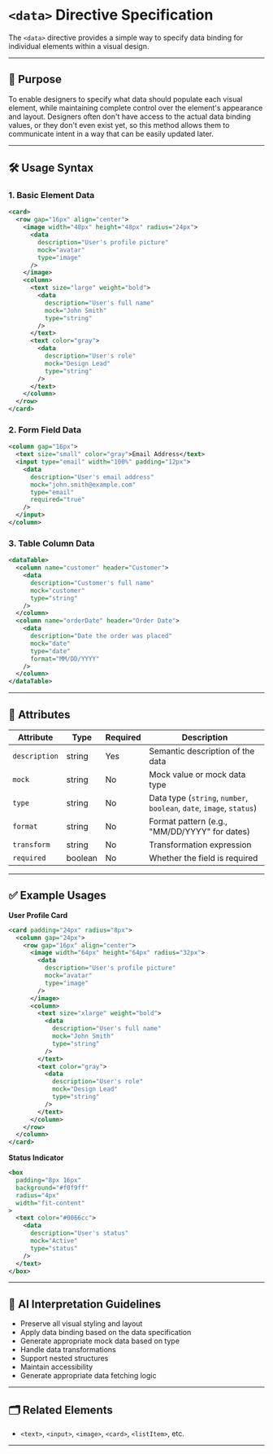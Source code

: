 # `<data>` Directive Specification

The `<data>` directive provides a simple way to specify data binding for individual elements within a visual design.

---

## 🧠 Purpose

To enable designers to specify what data should populate each visual element, while maintaining complete control over the element's appearance and layout. Designers often don't have access to the actual data binding values, or they don't even exist yet, so this method allows them to communicate intent in a way that can be easily updated later.

---

## 🛠 Usage Syntax

### 1. Basic Element Data
```xml
<card>
  <row gap="16px" align="center">
    <image width="48px" height="48px" radius="24px">
      <data 
        description="User's profile picture"
        mock="avatar"
        type="image"
      />
    </image>
    <column>
      <text size="large" weight="bold">
        <data 
          description="User's full name"
          mock="John Smith"
          type="string"
        />
      </text>
      <text color="gray">
        <data 
          description="User's role"
          mock="Design Lead"
          type="string"
        />
      </text>
    </column>
  </row>
</card>
```

### 2. Form Field Data
```xml
<column gap="16px">
  <text size="small" color="gray">Email Address</text>
  <input type="email" width="100%" padding="12px">
    <data 
      description="User's email address"
      mock="john.smith@example.com"
      type="email"
      required="true"
    />
  </input>
</column>
```

### 3. Table Column Data
```xml
<dataTable>
  <column name="customer" header="Customer">
    <data 
      description="Customer's full name"
      mock="customer"
      type="string"
    />
  </column>
  <column name="orderDate" header="Order Date">
    <data 
      description="Date the order was placed"
      mock="date"
      type="date"
      format="MM/DD/YYYY"
    />
  </column>
</dataTable>
```

---

## 🔑 Attributes

| Attribute | Type | Required | Description |
|-----------|------|----------|-------------|
| `description` | string | Yes | Semantic description of the data |
| `mock` | string | No | Mock value or mock data type |
| `type` | string | No | Data type (`string`, `number`, `boolean`, `date`, `image`, `status`) |
| `format` | string | No | Format pattern (e.g., "MM/DD/YYYY" for dates) |
| `transform` | string | No | Transformation expression |
| `required` | boolean | No | Whether the field is required |

---

## ✅ Example Usages

**User Profile Card**
```xml
<card padding="24px" radius="8px">
  <column gap="24px">
    <row gap="16px" align="center">
      <image width="64px" height="64px" radius="32px">
        <data 
          description="User's profile picture"
          mock="avatar"
          type="image"
        />
      </image>
      <column>
        <text size="xlarge" weight="bold">
          <data 
            description="User's full name"
            mock="John Smith"
            type="string"
          />
        </text>
        <text color="gray">
          <data 
            description="User's role"
            mock="Design Lead"
            type="string"
          />
        </text>
      </column>
    </row>
  </column>
</card>
```

**Status Indicator**
```xml
<box 
  padding="8px 16px" 
  background="#f0f9ff" 
  radius="4px"
  width="fit-content"
>
  <text color="#0066cc">
    <data 
      description="User's status"
      mock="Active"
      type="status"
    />
  </text>
</box>
```

---

## 🧠 AI Interpretation Guidelines
- Preserve all visual styling and layout
- Apply data binding based on the data specification
- Generate appropriate mock data based on type
- Handle data transformations
- Support nested structures
- Maintain accessibility
- Generate appropriate data fetching logic

---

## 🗂 Related Elements

- `<text>`, `<input>`, `<image>`, `<card>`, `<listItem>`, etc.

---
